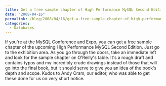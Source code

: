 ```yaml
---
title: Get a free sample chapter of High Performance MySQL Second Edition
date: "2008-04-16"
permalink: /blog/2008/04/16/get-a-free-sample-chapter-of-high-performance-mysql-second-edition/
categories:
  - Databases
---
```

If you're at the MySQL Conference and Expo, you can get a free sample chapter of the upcoming High Performance MySQL Second Edition. Just go to the exhibition area. As you go through the doors, take an immediate left and look for the sample chapter on O'Reilly's table. It's a rough draft and contains typos and my incredibly crude drawings instead of those that will go into the final book, but it should serve to give you an idea of the book's depth and scope. Kudos to Andy Oram, our editor, who was able to get these done for us on very short notice.
